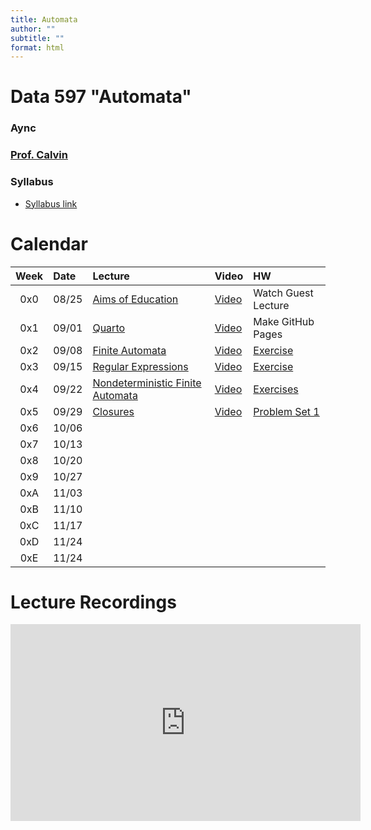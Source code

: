 ```yaml
---
title: Automata
author: ""
subtitle: ""
format: html
---
```


# Data 597 "Automata"

### Aync

### [Prof. Calvin](mailto:ckdeutschbein@willamette.edu)

### Syllabus

- [Syllabus link](syllabus/syllabus.pdf)

# Calendar

|Week|Date|Lecture|Video|HW|
|:--:|:---|:----|:-------|:-------|
|0x0|08/25|[Aims of Education](00_aims.qmd)|[Video](https://www.youtube.com/watch?v=trabJm8GT0s)|Watch Guest Lecture|
|0x1|09/01|[Quarto](https://cd-public.github.io/python-stack-book/doc/VSCode.html)|[Video](https://www.youtube.com/live/ExpLC4r4H9M?feature=shared)|Make GitHub Pages|
|0x2|09/08|[Finite Automata](01_starfa.qmd)|[Video](https://www.youtube.com/watch?v=PgZxswUfypU)|[Exercise](01_starfa.qmd#exercise)|
|0x3|09/15|[Regular Expressions](02_regexp.qmd)|[Video](https://www.youtube.com/live/PgZxswUfypU?t=4525)|[Exercise](02_regexp.qmd#exercise)|
|0x4|09/22|[Nondeterministic Finite Automata](03_nfas.qmd)|[Video](https://www.youtube.com/live/PgZxswUfypU?t=7341)|[Exercises](03_nfas.qmd#exercise-0)|
|0x5|09/29|[Closures](04_closures.qmd)|[Video](https://www.youtube.com/live/Bx8e0cFMv4c)|[Problem Set 1](https://github.com/cd-public/compute/blob/main/ps/FA_Reg.ipynb)|
|0x6|10/06|
|0x7|10/13|
|0x8|10/20|
|0x9|10/27|
|0xA|11/03|
|0xB|11/10|
|0xC|11/17|
|0xD|11/24|
|0xE|11/24|


# Lecture Recordings

<iframe width="560" height="315" src="https://www.youtube.com/embed/videoseries?si=pC-m9sxBsXOKhUle&amp;list=PLu3KAnn4RkATkXZsQuk6Fj7p3iqn-iYj1" title="YouTube video player" frameborder="0" allow="accelerometer; autoplay; clipboard-write; encrypted-media; gyroscope; picture-in-picture; web-share" referrerpolicy="strict-origin-when-cross-origin" allowfullscreen></iframe>